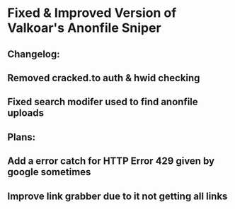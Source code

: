 # Fixed & Improved Version of Valkoar's Anonfile Sniper
## Changelog:
## Removed cracked.to auth & hwid checking
## Fixed search modifer used to find anonfile uploads

## Plans:
## Add a error catch for HTTP Error 429 given by google sometimes
## Improve link grabber due to it not getting all links
